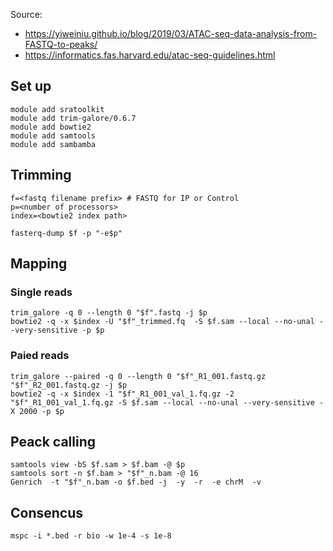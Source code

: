 Source: 
* https://yiweiniu.github.io/blog/2019/03/ATAC-seq-data-analysis-from-FASTQ-to-peaks/
* https://informatics.fas.harvard.edu/atac-seq-guidelines.html
## Set up
```
module add sratoolkit
module add trim-galore/0.6.7 
module add bowtie2 
module add samtools
module add sambamba
```
## Trimming
```
f=<fastq filename prefix> # FASTQ for IP or Control
p=<number of processors>
index=<bowtie2 index path>

fasterq-dump $f -p "-e$p"
```
## Mapping
### Single reads
```
trim_galore -q 0 --length 0 "$f".fastq -j $p
bowtie2 -q -x $index -U "$f"_trimmed.fq  -S $f.sam --local --no-unal --very-sensitive -p $p
```
### Paied reads
```
trim_galore --paired -q 0 --length 0 "$f"_R1_001.fastq.gz  "$f"_R2_001.fastq.gz -j $p
bowtie2 -q -x $index -1 "$f"_R1_001_val_1.fq.gz -2 "$f"_R1_001_val_1.fq.gz -S $f.sam --local --no-unal --very-sensitive -X 2000 -p $p
```
## Peack calling
```
samtools view -bS $f.sam > $f.bam -@ $p
samtools sort -n $f.bam > "$f"_n.bam -@ 16
Genrich  -t "$f"_n.bam -o $f.bed -j  -y  -r  -e chrM  -v
```
## Consencus
```
mspc -i *.bed -r bio -w 1e-4 -s 1e-8
```
